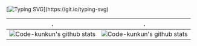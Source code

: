 <!--   my-ticker -->    
[![Typing SVG](https://readme-typing-svg.herokuapp.com?color=%2336BCF7&center=true&vCenter=true&width=600&lines=Hi+there+👋,+I+am+Code+kunkun;+Welcome+to+My+Profile!)](https://git.io/typing-svg)

| .                                                                                                                                       | .                                                                                                                         |
|-----------------------------------------------------------------------------------------------------------------------------------------|---------------------------------------------------------------------------------------------------------------------------|
| ![Code-kunkun's github stats](https://github-readme-stats.vercel.app/api?username=Code-kunkun&show_icons=true&theme=radical&include_all_commits=true) | ![Code-kunkun's github stats](https://github-readme-stats.vercel.app/api/top-langs/?username=Code-kunkun&theme=radical&layout=compact) |
<!--
**Code-kunkun/Code-kunkun** is a ✨ _special_ ✨ repository because its `README.md` (this file) appears on your GitHub profile.

Here are some ideas to get you started:

- 🔭 I’m currently working on ...
- 🌱 I’m currently learning ...
- 👯 I’m looking to collaborate on ...
- 🤔 I’m looking for help with ...
- 💬 Ask me about ...
- 📫 How to reach me: ...
- 😄 Pronouns: ...
- ⚡ Fun fact: ...
-->
